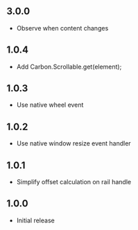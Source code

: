 3.0.0
---
* Observe when content changes

1.0.4
----
* Add Carbon.Scrollable.get(element);

1.0.3
----
* Use native wheel event

1.0.2
-----
* Use native window resize event handler

1.0.1
-----
* Simplify offset calculation on rail handle

1.0.0
-----
* Initial release